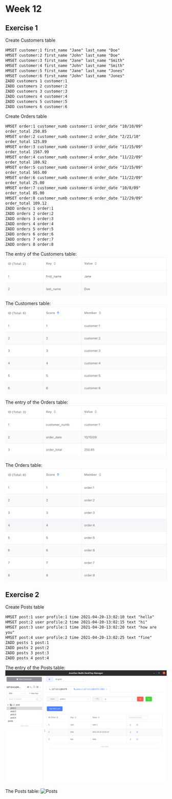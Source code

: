 # Week 12

## Exercise 1
Create Customers table
```
HMSET customer:1 first_name "Jane" last_name "Doe"
HMSET customer:2 first_name "John" last_name "Doe"
HMSET customer:3 first_name "Jane" last_name "Smith"
HMSET customer:4 first_name "John" last_name "Smith"
HMSET customer:5 first_name "Jane" last_name "Jones"
HMSET customer:6 first_name "John" last_name "Jones"
ZADD customers 1 customer:1
ZADD customers 2 customer:2
ZADD customers 3 customer:3
ZADD customers 4 customer:4
ZADD customers 5 customer:5
ZADD customers 6 customer:6
```

Create Orders table
```
HMSET order:1 customer_numb customer:1 order_date "10/10/09" order_total 250.85
HMSET order:2 customer_numb customer:2 order_date "2/21/10" order_total 125.89
HMSET order:3 customer_numb customer:3 order_date "11/15/09" order_total 1567.99
HMSET order:4 customer_numb customer:4 order_date "11/22/09" order_total 180.92
HMSET order:5 customer_numb customer:4 order_date "12/15/09" order_total 565.00
HMSET order:6 customer_numb customer:6 order_date "11/22/09" order_total 25.00
HMSET order:7 customer_numb customer:6 order_date "10/8/09" order_total 85.00
HMSET order:8 customer_numb customer:6 order_date "12/29/09" order_total 109.12
ZADD orders 1 order:1
ZADD orders 2 order:2
ZADD orders 3 order:3
ZADD orders 4 order:4
ZADD orders 5 order:5
ZADD orders 6 order:6
ZADD orders 7 order:7
ZADD orders 8 order:8
```

The entry of the Customers table:
![cutomer_row](screenshots/ex1/customer_row.png)

The Customers table:
![cutomer_row](screenshots/ex1/customers.png)

The entry of the Orders table:
![cutomer_row](screenshots/ex1/order_row.png)

The Orders table:
![cutomer_row](screenshots/ex1/orders.png)


## Exercise 2
Create Posts table
```
HMSET post:1 user profile:1 time 2021-04-20-13:02:10 text "hello"
HMSET post:2 user profile:2 time 2021-04-20-13:02:15 text "hi"
HMSET post:3 user profile:1 time 2021-04-20-13:02:20 text "how are you"
HMSET post:4 user profile:2 time 2021-04-20-13:02:25 text "fine"
ZADD posts 1 post:1
ZADD posts 2 post:2
ZADD posts 3 post:3
ZADD posts 4 post:4
```

The entry of the Posts table:
![Posts_row](screenshots/ex2/Post_row.png)

The Posts table:
![Posts](screenshots/ex1/Posts.png)
